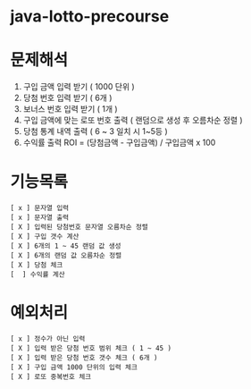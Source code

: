 # java-lotto-precourse


# 문제해석 
1. 구입 금액 입력 받기 ( 1000 단위 ) 
2. 당첨 번호 입력 받기 ( 6개 )
3. 보너스 번호 입력 받기 ( 1개 )
4. 구입 금액에 맞는 로또 번호 출력 ( 랜덤으로 생성 후 오름차순 정렬 )
5. 당첨 통계 내역 출력 ( 6 ~ 3 일치 시 1~5등 )
6. 수익률 출력 ROI =  (당첨금액 - 구입금액) / 구입금액 x 100 


# 기능목록
    [ x ] 문자열 입력
    [ x ] 문자열 출력
    [ X ] 입력된 당첨번호 문자열 오름차순 정렬
    [ X ] 구입 갯수 계산
    [ X ] 6개의 1 ~ 45 랜덤 값 생성
    [ X ] 6개의 랜덤 값 오름차순 정렬
    [ X ] 당첨 체크
    [  ] 수익률 계산

# 예외처리

    [ x ] 정수가 아닌 입력
    [ X ] 입력 받은 당첨 번호 범위 체크 ( 1 ~ 45 )
    [ X ] 입력 받은 당첨 번호 갯수 체크 ( 6개 )
    [ X ] 구입 금액 1000 단위의 입력 체크
    [ X ] 로또 중복번호 체크
